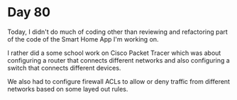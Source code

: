 # Day 80

Today, I didn't do much of coding other than reviewing and refactoring part of the code of the Smart Home App I'm working on.

I rather did a some school work on Cisco Packet Tracer which was about configuring a router that connects different networks and also configuring a switch that connects different devices.

We also had to configure firewall ACLs to allow or deny traffic from different networks based on some layed out rules.
